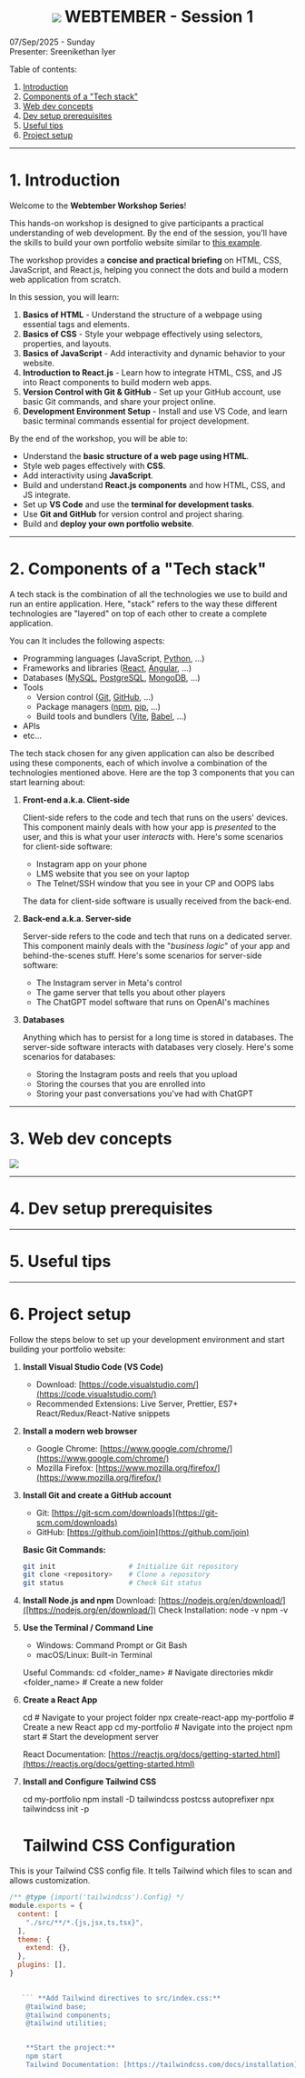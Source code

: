 <!-- TODO:
- check title if it's okay
- create multiple versions of this file, to demonstrate in VCS
-->

<b><h1 align="center"><img src="media/logo.svg"> WEBTEMBER - Session 1</h1></b>

07/Sep/2025 - Sunday<br>
Presenter: Sreenikethan Iyer

Table of contents:
1. [Introduction](#1-introduction)
2. [Components of a "Tech stack"](#2-components-of-a-tech-stack)
3. [Web dev concepts](#3-web-dev-concepts)
4. [Dev setup prerequisites](#4-dev-setup-prerequisites)
5. [Useful tips](#5-useful-tips)
6. [Project setup](#6-project-setup)

---

# **1. Introduction**

Welcome to the **Webtember Workshop Series**!

This hands-on workshop is designed to give participants a practical understanding of web development. By the end of the session, you'll have the skills to build your own portfolio website similar to [this example](https://webtembermtc.netlify.app/).

The workshop provides a **concise and practical briefing** on HTML, CSS, JavaScript, and React.js, helping you connect the dots and build a modern web application from scratch.

In this session, you will learn:

1. **Basics of HTML** - Understand the structure of a webpage using essential tags and elements.
2. **Basics of CSS** - Style your webpage effectively using selectors, properties, and layouts.
3. **Basics of JavaScript** - Add interactivity and dynamic behavior to your website.
4. **Introduction to React.js** - Learn how to integrate HTML, CSS, and JS into React components to build modern web apps.
5. **Version Control with Git & GitHub** - Set up your GitHub account, use basic Git commands, and share your project online.
6. **Development Environment Setup** - Install and use VS Code, and learn basic terminal commands essential for project development.

By the end of the workshop, you will be able to:

- Understand the **basic structure of a web page using HTML**.
- Style web pages effectively with **CSS**.
- Add interactivity using **JavaScript**.
- Build and understand **React.js components** and how HTML, CSS, and JS integrate.
- Set up **VS Code** and use the **terminal for development tasks**.
- Use **Git and GitHub** for version control and project sharing.
- Build and **deploy your own portfolio website**.

---



# **2. Components of a "Tech stack"**
A tech stack is the combination of all the technologies we use to build and run an entire application. Here, "stack" refers to the way these different technologies are "layered" on top of each other to create a complete application.

You can It includes the following aspects:
- Programming languages (JavaScript, [Python](https://python.org), …)
- Frameworks and libraries ([React](https://react.dev), [Angular](https://angular.dev), …)
- Databases ([MySQL](https://mysql.com), [PostgreSQL](https://postgresql.org), [MongoDB](https://mongodb.com), …)
- Tools
    - Version control ([Git](https://git-scm.com), [GitHub](https://github.com), …)
    - Package managers ([npm](https://www.npmjs.com), [pip](https://pypi.org/), …)
    - Build tools and bundlers ([Vite](https://vite.dev), [Babel](https://babeljs.io), …)
- APIs
- etc…

The tech stack chosen for any given application can also be described using these components, each of which involve a combination of the technologies mentioned above. Here are the top 3 components that you can start learning about:

1. **Front-end a.k.a. Client-side**

    Client-side refers to the code and tech that runs on the users' devices. This component mainly deals with how your app is *presented* to the user, and this is what your user *interacts* with. Here's some scenarios for client-side software:
    - Instagram app on your phone
    - LMS website that you see on your laptop
    - The Telnet/SSH window that you see in your CP and OOPS labs

    The data for client-side software is usually received from the back-end.

2. **Back-end a.k.a. Server-side**

    Server-side refers to the code and tech that runs on a dedicated server. This component mainly deals with the "*business logic*" of your app and behind-the-scenes stuff. Here's some scenarios for server-side software:
    - The Instagram server in Meta's control
    - The game server that tells you about other players
    - The ChatGPT model software that runs on OpenAI's machines

3. **Databases**

    Anything which has to persist for a long time is stored in databases. The server-side software interacts with databases very closely. Here's some scenarios for databases:
    - Storing the Instagram posts and reels that you upload
    - Storing the courses that you are enrolled into
    - Storing your past conversations you've had with ChatGPT

---

# **3. Web dev concepts**
<!-- TODO: content -->
<img src="media/1_html_css_js.png" />

---

# **4. Dev setup prerequisites**
<!-- TODO: content -->

---

# **5. Useful tips**
<!-- TODO: content -->

---

# **6. Project setup**
Follow the steps below to set up your development environment and start building your portfolio website:

1. **Install Visual Studio Code (VS Code)**  
   - Download: [https://code.visualstudio.com/](https://code.visualstudio.com/)  
   - Recommended Extensions: Live Server, Prettier, ES7+ React/Redux/React-Native snippets  

2. **Install a modern web browser**  
   - Google Chrome: [https://www.google.com/chrome/](https://www.google.com/chrome/)  
   - Mozilla Firefox: [https://www.mozilla.org/firefox/](https://www.mozilla.org/firefox/)  

3. **Install Git and create a GitHub account**  
   - Git: [https://git-scm.com/downloads](https://git-scm.com/downloads)  
   - GitHub: [https://github.com/join](https://github.com/join)  

   **Basic Git Commands:**  
   ```bash
   git init                  # Initialize Git repository
   git clone <repository>    # Clone a repository
   git status                # Check Git status
   
4. **Install Node.js and npm**
    Download: [https://nodejs.org/en/download/]([https://nodejs.org/en/download/])
    Check Installation:
    node -v
    npm -v

 5. **Use the Terminal / Command Line**
    - Windows: Command Prompt or Git Bash
    - macOS/Linux: Built-in Terminal

    Useful Commands:
    cd <folder_name>          # Navigate directories
    mkdir <folder_name>       # Create a new folder


 6. **Create a React App**

    cd <your-project-folder>       # Navigate to your project folder
    npx create-react-app my-portfolio   # Create a new React app
    cd my-portfolio                # Navigate into the project
    npm start                       # Start the development server

    React Documentation: [https://reactjs.org/docs/getting-started.html](https://reactjs.org/docs/getting-started.html)

7. **Install and Configure Tailwind CSS**

    cd my-portfolio
    npm install -D tailwindcss postcss autoprefixer
    npx tailwindcss init -p

   # Tailwind CSS Configuration

This is your Tailwind CSS config file. It tells Tailwind which files to scan and allows customization.

```javascript
/** @type {import('tailwindcss').Config} */
module.exports = {
  content: [
    "./src/**/*.{js,jsx,ts,tsx}",
  ],
  theme: {
    extend: {},
  },
  plugins: [],
}
     

   ``` **Add Tailwind directives to src/index.css:**
    @tailwind base;
    @tailwind components;
    @tailwind utilities;


    **Start the project:**
    npm start
    Tailwind Documentation: [https://tailwindcss.com/docs/installation](https://tailwindcss.com/docs/installation)




